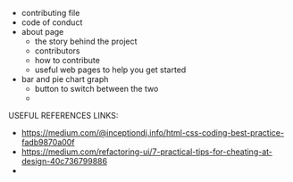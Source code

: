 
- contributing file
- code of conduct
- about page
  - the story behind the project
  - contributors
  - how to contribute
  - useful web pages to help you get started
- bar and pie chart graph
  - button to switch between the two
  -



USEFUL REFERENCES LINKS:
- https://medium.com/@inceptiondj.info/html-css-coding-best-practice-fadb9870a00f
- https://medium.com/refactoring-ui/7-practical-tips-for-cheating-at-design-40c736799886
-
